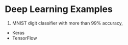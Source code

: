 
# Deep Learning Examples

1. MNIST digit classifier with more than 99% accuracy, 
 * Keras
 * TensorFlow 
 
